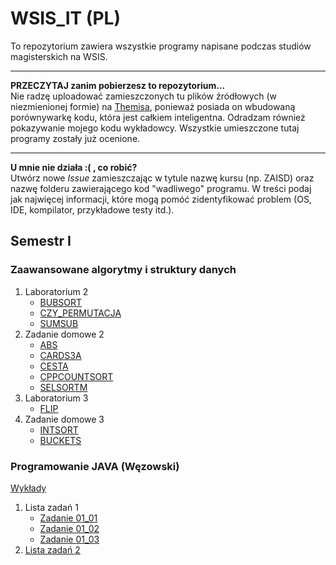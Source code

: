 # WSIS_IT (PL)
To repozytorium zawiera wszystkie programy napisane podczas studiów magisterskich na WSIS.

***
**PRZECZYTAJ zanim pobierzesz to repozytorium...**  
Nie radzę uploadować zamieszczonych tu plików źródłowych (w niezmienionej formie) na [Themisa](http://themis.lo14.wroc.pl), ponieważ posiada on wbudowaną porównywarkę kodu, która jest całkiem inteligentna. Odradzam również pokazywanie mojego kodu wykładowcy. Wszystkie umieszczone tutaj programy zostały już ocenione.
***
**U mnie nie działa :( , co robić?**  
Utwórz nowe *Issue* zamieszczając w tytule nazwę kursu (np. ZAISD) oraz nazwę folderu zawierającego kod "wadliwego" programu. W treści podaj jak najwięcej informacji, które mogą pomóć zidentyfikować problem (OS, IDE, kompilator, przykładowe testy itd.).

## Semestr I

### Zaawansowane algorytmy i struktury danych

1. Laboratorium 2
	* [BUBSORT](https://github.com/peterkowalski/WSIS_IT/tree/master/ZAISD/BUBSORT)
	* [CZY_PERMUTACJA](https://github.com/peterkowalski/WSIS_IT/tree/master/ZAISD/CZY_PERMUTACJA)
	* [SUMSUB](https://github.com/peterkowalski/WSIS_IT/tree/master/ZAISD/SUMSUB)
2. Zadanie domowe 2
	* [ABS](https://github.com/peterkowalski/WSIS_IT/tree/master/ZAISD/ABS)
	* [CARDS3A](https://github.com/peterkowalski/WSIS_IT/tree/master/ZAISD/CARDS3A)
	* [CESTA](https://github.com/peterkowalski/WSIS_IT/tree/master/ZAISD/CESTA)
	* [CPPCOUNTSORT](https://github.com/peterkowalski/WSIS_IT/tree/master/ZAISD/CPPCOUNTSORT)
	* [SELSORTM](https://github.com/peterkowalski/WSIS_IT/tree/master/ZAISD/SELSORTM)
3. Laboratorium 3
	* [FLIP](https://github.com/peterkowalski/WSIS_IT/tree/master/ZAISD/FLIP)
4. Zadanie domowe 3
	* [INTSORT](https://github.com/peterkowalski/WSIS_IT/tree/master/ZAISD/INTSORT)
	* [BUCKETS](https://github.com/peterkowalski/WSIS_IT/tree/master/ZAISD/BUCKETS)

### Programowanie JAVA (Węzowski)

[Wykłady](http://blackfernsoft.pl/wsis/java/)

1. Lista zadań 1
	* [Zadanie 01_01](https://github.com/peterkowalski/WSIS_IT/tree/master/JAVA_1/01_01)
	* [Zadanie 01_02](https://github.com/peterkowalski/WSIS_IT/tree/master/JAVA_1/01_02)
	* [Zadanie 01_03](https://github.com/peterkowalski/WSIS_IT/tree/master/JAVA_1/01_03)
2. [Lista zadań 2](https://github.com/peterkowalski/WSIS_IT/tree/master/JAVA_1/02)

